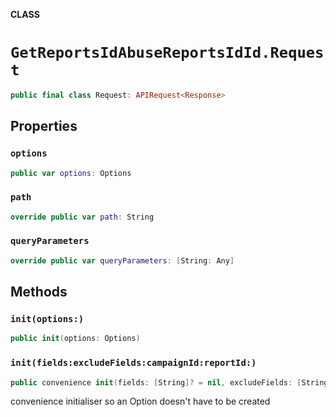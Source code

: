**CLASS**

# `GetReportsIdAbuseReportsIdId.Request`

```swift
public final class Request: APIRequest<Response>
```

## Properties
### `options`

```swift
public var options: Options
```

### `path`

```swift
override public var path: String
```

### `queryParameters`

```swift
override public var queryParameters: [String: Any]
```

## Methods
### `init(options:)`

```swift
public init(options: Options)
```

### `init(fields:excludeFields:campaignId:reportId:)`

```swift
public convenience init(fields: [String]? = nil, excludeFields: [String]? = nil, campaignId: String, reportId: String)
```

convenience initialiser so an Option doesn't have to be created
